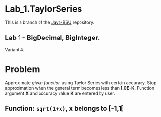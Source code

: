 # Lab_1.TaylorSeries
This is a branch of the [Java-BSU](https://github.com/asenyarb/Java-BSU/) repository.

## Lab 1 - **BigDecimal, BigInteger**.
Variant 4.
# Problem
Approximate *given function* using Taylor Series with certain accuracy.
Stop approximation when the general term becomes less than **1.0E-K**.
Function argument **X** and accuracy value **K** are entered by user.
## Function: `sqrt(1+x)`, x belongs to [-1,1[
